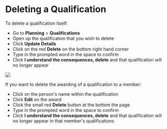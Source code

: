 # Deleting a Qualification

To delete a qualification itself:

* Go to **Planning** > **Qualifications**
* Open up the qualification that you wish to delete
* Click **Update Details**
* Click on the red **Delete** on the bottom right hand corner
* Type in the prompted word in the space to confirm
* Click **I understand the consequences, delete** and that qualification will no longer appear&#x20;

![](<../../.gitbook/assets/deleting a qualifciation.gif>)

If you want to delete the awarding of a qualification to a member:

* Click on the person's name within the qualification
* Click **Edit** on the award
* Click the small red **Delete** button at the bottom the page
* Type in the prompted word in the space to confirm
* Click **I understand the consequences, delete** and that qualification will no longer appear in that member's qualifications
